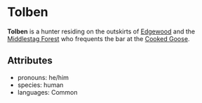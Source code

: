 # Tolben

**Tolben** is a hunter residing on the outskirts of [Edgewood](../edgewood/edgewood.md) and the [Middlestag Forest](../../../mote/esterfell/lenya/middlestag-forest) who frequents the bar at the [Cooked Goose](../edgewood/cooked-goose.md).

## Attributes

- pronouns: he/him
- species: human
- languages: Common
